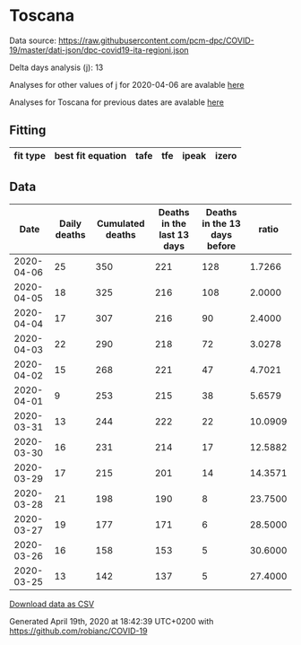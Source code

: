# Toscana

Data source: https://raw.githubusercontent.com/pcm-dpc/COVID-19/master/dati-json/dpc-covid19-ita-regioni.json

Delta days analysis (j): 13

Analyses for other values of j for 2020-04-06 are avalable [here](../2020-04-06/README.md)

Analyses for Toscana for previous dates are avalable [here](../README.md)

## Fitting 
|fit type|best fit equation|tafe|tfe|ipeak|izero|
|-------|-----|--------|------|---|---|

## Data
|Date|Daily deaths|Cumulated deaths|Deaths in the last 13 days|Deaths in the 13 days before|ratio|
|----|----------|-----------|-------|--------------------|-----|
|2020-04-06|25|350|221|128|1.7266|
|2020-04-05|18|325|216|108|2.0000|
|2020-04-04|17|307|216|90|2.4000|
|2020-04-03|22|290|218|72|3.0278|
|2020-04-02|15|268|221|47|4.7021|
|2020-04-01|9|253|215|38|5.6579|
|2020-03-31|13|244|222|22|10.0909|
|2020-03-30|16|231|214|17|12.5882|
|2020-03-29|17|215|201|14|14.3571|
|2020-03-28|21|198|190|8|23.7500|
|2020-03-27|19|177|171|6|28.5000|
|2020-03-26|16|158|153|5|30.6000|
|2020-03-25|13|142|137|5|27.4000|

[Download data as CSV](COVID-19_toscana_j13_2020-04-06.csv)

Generated April 19th, 2020 at 18:42:39 UTC+0200 with https://github.com/robianc/COVID-19
